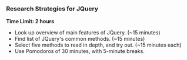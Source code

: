 ### Research Strategies for JQuery

**Time Limit: 2 hours**

- Look up overview of main features of JQuery. (~15 minutes)
- Find list of JQuery's common methods. (~15 minutes)
- Select five methods to read in depth, and try out. (~15 minutes each)
- Use Pomodoros of 30 minutes, with 5-minute breaks.
